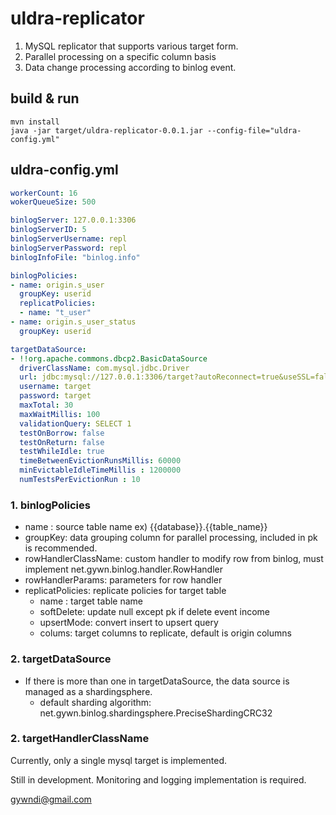 # uldra-replicator

1. MySQL replicator that supports various target form.
2. Parallel processing on a specific column basis
3. Data change processing according to binlog event.

## build & run

    mvn install
    java -jar target/uldra-replicator-0.0.1.jar --config-file="uldra-config.yml"

## uldra-config.yml
```yaml
workerCount: 16
wokerQueueSize: 500

binlogServer: 127.0.0.1:3306
binlogServerID: 5
binlogServerUsername: repl
binlogServerPassword: repl
binlogInfoFile: "binlog.info"

binlogPolicies:
- name: origin.s_user
  groupKey: userid
  replicatPolicies:
  - name: "t_user"
- name: origin.s_user_status
  groupKey: userid

targetDataSource:
- !!org.apache.commons.dbcp2.BasicDataSource
  driverClassName: com.mysql.jdbc.Driver
  url: jdbc:mysql://127.0.0.1:3306/target?autoReconnect=true&useSSL=false&sessionVariables=SQL_MODE='NO_AUTO_VALUE_ON_ZERO'
  username: target
  password: target
  maxTotal: 30
  maxWaitMillis: 100
  validationQuery: SELECT 1
  testOnBorrow: false
  testOnReturn: false
  testWhileIdle: true
  timeBetweenEvictionRunsMillis: 60000
  minEvictableIdleTimeMillis : 1200000
  numTestsPerEvictionRun : 10
```



### 1. binlogPolicies

- name : source table name ex) {{database}}.{{table_name}}
- groupKey: data grouping column for parallel processing, included in pk is recommended.
- rowHandlerClassName: custom handler to modify row from binlog, must implement net.gywn.binlog.handler.RowHandler
- rowHandlerParams: parameters for row handler
- replicatPolicies: replicate policies for target table
    - name : target table name
    - softDelete: update null except pk if delete event income
    - upsertMode: convert insert to upsert query 
    - colums:  target columns to replicate, default is origin columns
    
    
### 2. targetDataSource
- If there is more than one in targetDataSource, the data source is managed as a shardingsphere.
    -  default sharding algorithm: net.gywn.binlog.shardingsphere.PreciseShardingCRC32

### 2. targetHandlerClassName
Currently, only a single mysql target is implemented.


Still in development. Monitoring and logging implementation is required.

gywndi@gmail.com
